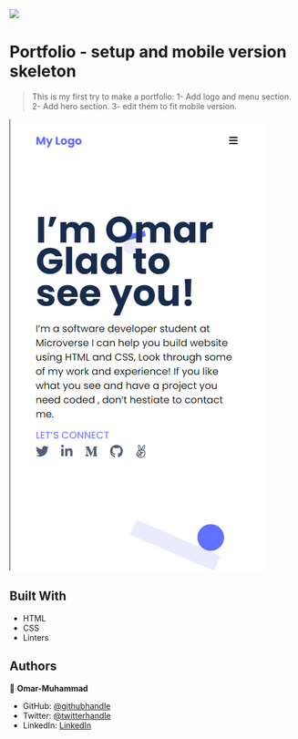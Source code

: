 ![](https://img.shields.io/badge/Microverse-blueviolet)

# Portfolio - setup and mobile version skeleton

> This is my first try to make a portfolio:
  1- Add logo and menu section.
  2- Add hero section.
  3- edit them to fit mobile version.

![screenshot](./images/Screenshot-portfolio.png)



## Built With

- HTML
- CSS
- Linters



## Authors

👤 **Omar-Muhammad**

- GitHub: [@githubhandle](https://github.com/Omar-Muhamad)
- Twitter: [@twitterhandle](https://twitter.com/Eng_OmarMuhamad)
- LinkedIn: [LinkedIn](https://www.linkedin.com/in/eng-omarmuhammad/)
